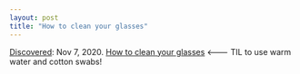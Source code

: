 ```yaml
---
layout: post
title: "How to clean your glasses"
---
```

[Discovered](http://rolandtanglao.com/2020/07/29/p1-blogthis-checkvist-list-links-to-blog/): Nov 7, 2020. [How to clean your glasses](https://www.nytimes.com/wirecutter/reviews/how-to-clean-your-glasses/?utm_source=rss&utm_medium=feed&utm_campaign=RSS%20Feed) <--- TIL to use warm water and cotton swabs!
